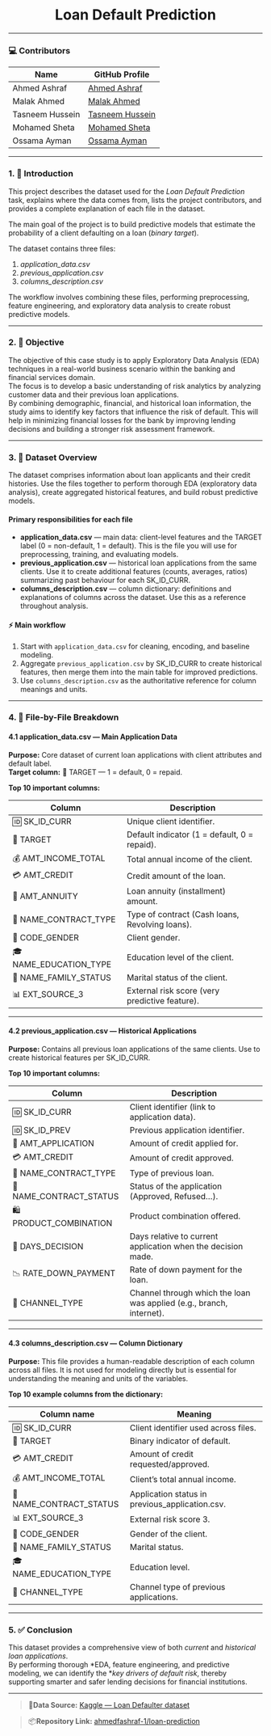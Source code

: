 <h1 align="center"><b>Loan Default Prediction</b></h1>

---

### 💻 Contributors

| Name            | GitHub Profile                                                   |
|-----------------|------------------------------------------------------------------|
| Ahmed Ashraf    | [Ahmed Ashraf](https://github.com/ahmedfashraf-1)                |
| Malak Ahmed     | [Malak Ahmed](https://github.com/Malak-A7med)                    |
| Tasneem Hussein | [Tasneem Hussein](https://github.com/tasneemhussein12)           |
| Mohamed Sheta   | [Mohamed Sheta](https://github.com/Mohamed-Sheta)                |
| Ossama Ayman    | [Ossama Ayman](https://github.com/OssamaAyman)                   |

---

### 1. 📖 Introduction  
This project describes the dataset used for the *Loan Default Prediction* task, explains where the data comes from, lists the project contributors, and provides a complete explanation of each file in the dataset.  

The main goal of the project is to build predictive models that estimate the probability of a client defaulting on a loan (*binary target*).  

The dataset contains three files:  
1. *application_data.csv*  
2. *previous_application.csv*  
3. *columns_description.csv*  

The workflow involves combining these files, performing preprocessing, feature engineering, and exploratory data analysis to create robust predictive models.  

---

### 2. 🎯 Objective

The objective of this case study is to apply Exploratory Data Analysis (EDA) techniques in a real-world business scenario within the banking and financial services domain.  
The focus is to develop a basic understanding of risk analytics by analyzing customer data and their previous loan applications.  
By combining demographic, financial, and historical loan information, the study aims to identify key factors that influence the risk of default. This will help in minimizing financial losses for the bank by improving lending decisions and building a stronger risk assessment framework.

---

### 3. 📂 Dataset Overview

The dataset comprises information about loan applicants and their credit histories. Use the files together to perform thorough EDA (exploratory data analysis), create aggregated historical features, and build robust predictive models.

#### Primary responsibilities for each file

- **application_data.csv** — main data: client-level features and the TARGET label (0 = non-default, 1 = default). This is the file you will use for preprocessing, training, and evaluating models.
- **previous_application.csv** — historical loan applications from the same clients. Use it to create additional features (counts, averages, ratios) summarizing past behaviour for each SK_ID_CURR.
- **columns_description.csv** — column dictionary: definitions and explanations of columns across the dataset. Use this as a reference throughout analysis.

#### ⚡ Main workflow

1. Start with `application_data.csv` for cleaning, encoding, and baseline modeling.
2. Aggregate `previous_application.csv` by SK_ID_CURR to create historical features, then merge them into the main table for improved predictions.
3. Use `columns_description.csv` as the authoritative reference for column meanings and units.

---

### 4. 📁 File-by-File Breakdown

#### 4.1 application_data.csv — Main Application Data

**Purpose:** Core dataset of current loan applications with client attributes and default label.  
**Target column:** 🎯 TARGET — 1 = default, 0 = repaid.

**Top 10 important columns:**

| Column               | Description                                            |
|----------------------|-------------------------------------------------------|
| 🆔 SK_ID_CURR           | Unique client identifier.                             |
| 🎯 TARGET               | Default indicator (1 = default, 0 = repaid).          |
| 💰 AMT_INCOME_TOTAL     | Total annual income of the client.                    |
| 💳 AMT_CREDIT           | Credit amount of the loan.                            |
| 🧾 AMT_ANNUITY          | Loan annuity (installment) amount.                    |
| 📄 NAME_CONTRACT_TYPE   | Type of contract (Cash loans, Revolving loans).       |
| 🧑 CODE_GENDER          | Client gender.                                        |
| 🎓 NAME_EDUCATION_TYPE  | Education level of the client.                        |
| 💍 NAME_FAMILY_STATUS   | Marital status of the client.                         |
| 📊 EXT_SOURCE_3         | External risk score (very predictive feature).        |

---

#### 4.2 previous_application.csv — Historical Applications

**Purpose:** Contains all previous loan applications of the same clients. Use to create historical features per SK_ID_CURR.

**Top 10 important columns:**

| Column               | Description                                                   |
|----------------------|--------------------------------------------------------------|
| 🆔 SK_ID_CURR           | Client identifier (link to application data).                |
| 🆔 SK_ID_PREV           | Previous application identifier.                             |
| 💸 AMT_APPLICATION      | Amount of credit applied for.                                |
| 💳 AMT_CREDIT           | Amount of credit approved.                                   |
| 📄 NAME_CONTRACT_TYPE   | Type of previous loan.                                       |
| 📑 NAME_CONTRACT_STATUS | Status of the application (Approved, Refused…).              |
| 🛍️ PRODUCT_COMBINATION  | Product combination offered.                                 |
| 📅 DAYS_DECISION        | Days relative to current application when the decision made. |
| 📉 RATE_DOWN_PAYMENT    | Rate of down payment for the loan.                           |
| 🏦 CHANNEL_TYPE         | Channel through which the loan was applied (e.g., branch, internet). |

---

#### 4.3 columns_description.csv — Column Dictionary

**Purpose:** This file provides a human-readable description of each column across all files. It is not used for modeling directly but is essential for understanding the meaning and units of the variables.

**Top 10 example columns from the dictionary:**

| Column name           | Meaning                                                |
|-----------------------|-------------------------------------------------------|
| 🆔 SK_ID_CURR            | Client identifier used across files.                  |
| 🎯 TARGET                | Binary indicator of default.                          |
| 💳 AMT_CREDIT            | Amount of credit requested/approved.                  |
| 💰 AMT_INCOME_TOTAL      | Client’s total annual income.                         |
| 📑 NAME_CONTRACT_STATUS  | Application status in previous_application.csv.       |
| 📊 EXT_SOURCE_3          | External risk score 3.                                |
| 🧑 CODE_GENDER           | Gender of the client.                                 |
| 💍 NAME_FAMILY_STATUS    | Marital status.                                       |
| 🎓 NAME_EDUCATION_TYPE   | Education level.                                      |
| 🏦 CHANNEL_TYPE          | Channel type of previous applications.                |
                 
---

### 5. ✅ Conclusion  
This dataset provides a comprehensive view of both *current* and *historical loan applications*.  
By performing thorough *EDA, feature engineering, and predictive modeling, we can identify the **key drivers of default risk*, thereby supporting smarter and safer lending decisions for financial institutions.

---
>📂**Data Source:** [Kaggle — Loan Defaulter dataset](https://www.kaggle.com/datasets/gauravduttakiit/loan-defaulter)  

>📦**Repository Link:** [ahmedfashraf-1/loan-prediction](https://github.com/ahmedfashraf-1/loan-prediction)
